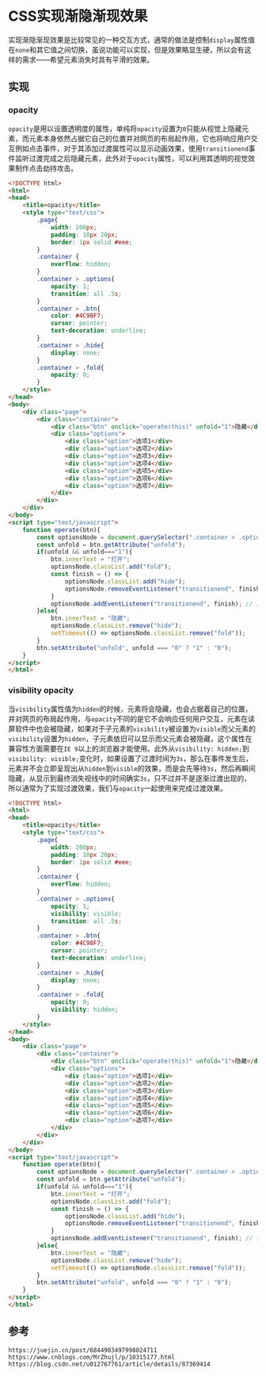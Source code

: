 # CSS实现渐隐渐现效果
实现渐隐渐现效果是比较常见的一种交互方式，通常的做法是控制`display`属性值在`none`和其它值之间切换，虽说功能可以实现，但是效果略显生硬，所以会有这样的需求——希望元素消失时具有平滑的效果。

## 实现

### opacity
`opacity`是用以设置透明度的属性，单纯将`opacity`设置为`0`只能从视觉上隐藏元素，而元素本身依然占据它自己的位置并对网页的布局起作用，它也将响应用户交互例如点击事件，对于其添加过渡属性可以显示动画效果，使用`transitionend`事件监听过渡完成之后隐藏元素，此外对于`opacity`属性，可以利用其透明的视觉效果制作点击劫持攻击。

```html
<!DOCTYPE html>
<html>
<head>
    <title>opacity</title>
    <style type="text/css">
        .page{
            width: 200px;
            padding: 10px 20px;
            border: 1px solid #eee;
        }
        .container {
            overflow: hidden;
        }
        .container > .options{
            opacity: 1;
            transition: all .5s;
        }
        .container > .btn{
            color: #4C98F7;
            cursor: pointer;
            text-decoration: underline;
        }
        .container > .hide{
            display: none;
        }
        .container > .fold{
            opacity: 0;
        }
    </style>
</head>
<body>
    <div class="page">
        <div class="container">
            <div class="btn" onclick="operate(this)" unfold="1">隐藏</div>
            <div class="options">
                <div class="option">选项1</div>
                <div class="option">选项2</div>
                <div class="option">选项3</div>
                <div class="option">选项4</div>
                <div class="option">选项5</div>
                <div class="option">选项6</div>
                <div class="option">选项7</div>
            </div>
        </div>
    </div>
</body>
<script type="text/javascript">
    function operate(btn){
        const optionsNode = document.querySelector(".container > .options");
        const unfold = btn.getAttribute("unfold");
        if(unfold && unfold==="1"){
            btn.innerText = "打开";
            optionsNode.classList.add("fold");
            const finish = () => {
                optionsNode.classList.add("hide");
                optionsNode.removeEventListener("transitionend", finish); // 移除监听器
            }
            optionsNode.addEventListener("transitionend", finish); // 添加监听器
        }else{
            btn.innerText = "隐藏";
            optionsNode.classList.remove("hide");
            setTimeout(() => optionsNode.classList.remove("fold"));
        }
        btn.setAttribute("unfold", unfold === "0" ? "1" : "0");
    }
</script>
</html>
```

### visibility opacity
当`visibility`属性值为`hidden`的时候，元素将会隐藏，也会占据着自己的位置，并对网页的布局起作用，与`opacity`不同的是它不会响应任何用户交互，元素在读屏软件中也会被隐藏，如果对于子元素的`visibility`被设置为`visible`而父元素的`visibility`设置为`hidden`，子元素依旧可以显示而父元素会被隐藏，这个属性在兼容性方面需要在`IE 9`以上的浏览器才能使用。此外从`visibility: hidden;`到`visibility: visible;`变化时，如果设置了过渡时间为`3s`，那么在事件发生后，元素并不会立即呈现出从`hidden`到`visible`的效果，而是会先等待`3s`，然后再瞬间隐藏，从显示到最终消失视线中的时间确实`3s`，只不过并不是逐渐过渡出现的，所以通常为了实现过渡效果，我们与`opacity`一起使用来完成过渡效果。

```html
<!DOCTYPE html>
<html>
<head>
    <title>opacity</title>
    <style type="text/css">
        .page{
            width: 200px;
            padding: 10px 20px;
            border: 1px solid #eee;
        }
        .container {
            overflow: hidden;
        }
        .container > .options{
            opacity: 1;
            visibility: visible;
            transition: all .5s;
        }
        .container > .btn{
            color: #4C98F7;
            cursor: pointer;
            text-decoration: underline;
        }
        .container > .hide{
            display: none;
        }
        .container > .fold{
            opacity: 0;
            visibility: hidden;
        }
    </style>
</head>
<body>
    <div class="page">
        <div class="container">
            <div class="btn" onclick="operate(this)" unfold="1">隐藏</div>
            <div class="options">
                <div class="option">选项1</div>
                <div class="option">选项2</div>
                <div class="option">选项3</div>
                <div class="option">选项4</div>
                <div class="option">选项5</div>
                <div class="option">选项6</div>
                <div class="option">选项7</div>
            </div>
        </div>
    </div>
</body>
<script type="text/javascript">
    function operate(btn){
        const optionsNode = document.querySelector(".container > .options");
        const unfold = btn.getAttribute("unfold");
        if(unfold && unfold==="1"){
            btn.innerText = "打开";
            optionsNode.classList.add("fold");
            const finish = () => {
                optionsNode.classList.add("hide");
                optionsNode.removeEventListener("transitionend", finish); // 移除监听器
            }
            optionsNode.addEventListener("transitionend", finish); // 添加监听器
        }else{
            btn.innerText = "隐藏";
            optionsNode.classList.remove("hide");
            setTimeout(() => optionsNode.classList.remove("fold"));
        }
        btn.setAttribute("unfold", unfold === "0" ? "1" : "0");
    }
</script>
</html>

```




## 参考

```
https://juejin.cn/post/6844903497998024711
https://www.cnblogs.com/MrZhujl/p/10315177.html
https://blog.csdn.net/u012767761/article/details/87369414
```
